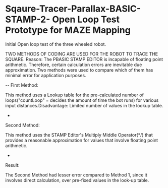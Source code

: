 # Sqaure-Tracer-Parallax-BASIC-STAMP-2- Open Loop Test Prototype for MAZE Mapping 
Initial Open loop test of the three wheeled robot.

TWO METHODS OF CODING ARE USED FOR THE ROBOT TO TRACE THE SQUARE.
Reason:
  The PBASIC STAMP EDITOR is incapable of  floating point arithmetic. Therefore, certain calculation errors are inevitable due 
  approximation. Two methods were used to compare which of them has minimal error for application purposes.

--
First Method:

This method uses a Lookup table for the pre-calculated number of loops("countLoop" = decides the amount of time the bot runs) 
for various input distances.Disadvantage: Limited number of values in the lookup table.

-
Second Method:

This method uses the STAMP Editor's Multiply Middle Operator(*/) that provides a reasonable approximation for values that
involve floating point arithmetic.

-
Result:

The Second Method had lesser error compared to Method 1, since it involves direct calculation, over pre-fixed values in the look-up 
table.



